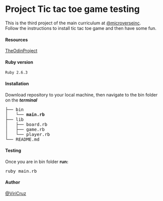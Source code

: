 # Project Tic tac toe game testing
This is the third project of the main curriculum at [@microverseinc](https://www.microverse.org/).<br>
Follow the instructions to install tic tac toe game and then have some fun.

#### Resources
[TheOdinProject](https://www.theodinproject.com/courses/ruby-programming/lessons/oop)

#### Ruby version
```
Ruby 2.6.3
```
#### Installation
Download repository to your local machine, then navigate to the bin folder on the **_terminal_**
<pre>
├── bin
│   └── <b>main.rb</b>
├── lib
│   ├── board.rb
│   ├── game.rb
│   └── player.rb
└── README.md
</pre>
#### Testing
Once you are in bin folder <b>run:</b>
<pre>
ruby main.rb
</pre>

#### Author
[@ViriCruz](https://github.com/ViriCruz)

